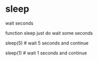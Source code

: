 sleep
=====

wait seconds

function sleep just do wait some seconds 


sleep(5) # wait 5 seconds and continue

sleep(1) # wait 1 seconds and continue
